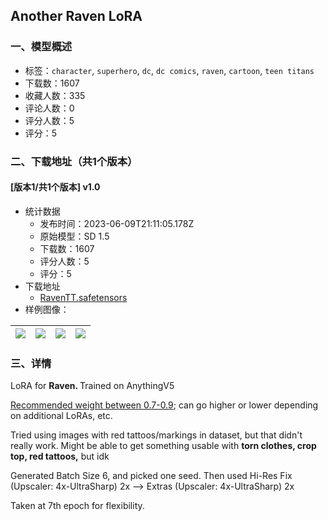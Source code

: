 ## Another Raven LoRA
### 一、模型概述

- 标签：`character`, `superhero`, `dc`, `dc comics`, `raven`, `cartoon`, `teen titans`
- 下载数：1607
- 收藏人数：335
- 评论人数：0
- 评分人数：5
- 评分：5

### 二、下载地址（共1个版本）

#### [版本1/共1个版本] v1.0

- 统计数据
  - 发布时间：2023-06-09T21:11:05.178Z
  - 原始模型：SD 1.5
  - 下载数：1607
  - 评分人数：5
  - 评分：5
- 下载地址
  - [RavenTT.safetensors](https://civitai.com/api/download/models/92633)
- 样例图像：

| <img src="https://image.civitai.com/xG1nkqKTMzGDvpLrqFT7WA/37ed50bf-fc6c-420d-b184-f8db490eaae7/width=450/1088617.jpeg" /> | <img src="https://image.civitai.com/xG1nkqKTMzGDvpLrqFT7WA/5ec9e0c1-18da-42e8-81d7-66f7f11a120b/width=450/1088618.jpeg" /> | <img src="https://image.civitai.com/xG1nkqKTMzGDvpLrqFT7WA/d1474909-d8ac-4013-bec7-d1886c6ca48d/width=450/1088624.jpeg" /> | <img src="https://image.civitai.com/xG1nkqKTMzGDvpLrqFT7WA/e876dfc4-28db-4499-b0f9-de6dca113ef3/width=450/1088619.jpeg" /> |
| ---- | ---- | ---- | ---- |


### 三、详情
<p>LoRA for <strong>Raven. </strong>Trained on AnythingV5</p><p><u>Recommended weight between 0.7-0.9</u>; can go higher or lower depending on additional LoRAs, etc.</p><p></p><p>Tried using images with red tattoos/markings in dataset, but that didn't really work. Might be able to get something usable with <strong>torn clothes, crop top, red tattoos,</strong> but idk</p><p></p><p>Generated Batch Size 6, and picked one seed. Then used Hi-Res Fix (Upscaler: 4x-UltraSharp) 2x —&gt; Extras (Upscaler: 4x-UltraSharp) 2x</p><p>Taken at 7th epoch for flexibility.</p>
